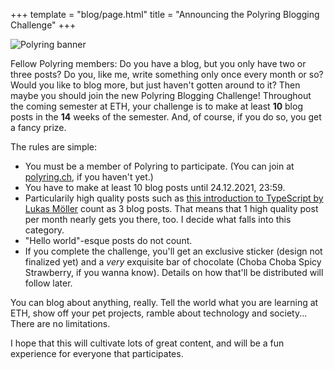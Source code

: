 +++
template = "blog/page.html"
title = "Announcing the Polyring Blogging Challenge"
+++

![Polyring banner](/img/polyring_banner.png)

Fellow Polyring members: Do you have a blog, but you only have two or three posts? Do you, like me, write something only once every month or so? Would you like to blog more, but just haven't gotten around to it? Then maybe you should join the new Polyring Blogging Challenge! Throughout the coming semester at ETH, your challenge is to make at least **10** blog posts in the **14** weeks of the semester. And, of course, if you do so, you get a fancy prize.

The rules are simple:
* You must be a member of Polyring to participate. (You can join at [polyring.ch](https://polyring.ch), if you haven't yet.)
* You have to make at least 10 blog posts until 24.12.2021, 23:59.
* Particularily high quality posts such as [this introduction to TypeScript by Lukas Möller](https://lukas-moeller.ch/blog/a-small-intro-to-ts) count as 3 blog posts. That means that 1 high quality post per month nearly gets you there, too. I decide what falls into this category.
* "Hello world"-esque posts do not count.
* If you complete the challenge, you'll get an exclusive sticker (design not finalized yet) and a _very_ exquisite bar of chocolate (Choba Choba Spicy Strawberry, if you wanna know). Details on how that'll be distributed will follow later.

You can blog about anything, really. Tell the world what you are learning at ETH, show off your pet projects, ramble about technology and society... There are no limitations.

I hope that this will cultivate lots of great content, and will be a fun experience for everyone that participates.